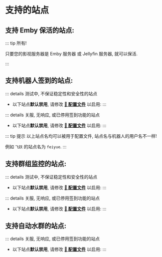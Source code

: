# 支持的站点

## 支持 Emby 保活的站点:

::: tip 所有!

只要您的影视服务器是 Emby 服务器 或 Jellyfin 服务器, 就可以保活.

:::

## 支持机器人签到的站点:

<!--@include: ../../README.md#checkiner-sites-->

::: details 测试中, 不保证稳定性和安全性的站点

- 以下站点**默认禁用**, 请修改 [**🔧 配置文件**](https://emby-keeper.github.io/guide/配置文件#service-子项) 以启用:
  <!--@include: ../../README.md#checkiner-beta-sites-->
  :::

::: details 关服, 无响应, 或已停用签到功能的站点

- 以下站点**默认禁用**, 请修改 [**🔧 配置文件**](https://emby-keeper.github.io/guide/配置文件#service-子项) 以启用:
  <!--@include: ../../README.md#checkiner-ignored-sites-->
  :::

::: tip 提示
以上站点名均可以被用于配置文件, 站点名与机器人的用户名不一样!

例如 `飞跃` 的站点名为 `feiyue`.
:::

## 支持群组监控的站点:

<!--@include: ../../README.md#monitor-sites-->

::: details 测试中, 不保证稳定性和安全性的站点

- 以下站点**默认禁用**, 请修改 [**🔧 配置文件**](https://emby-keeper.github.io/guide/配置文件#service-子项) 以启用:
  <!--@include: ../../README.md#monitor-beta-sites-->
  :::

::: details 关服, 无响应, 或已停用签到功能的站点

- 以下站点**默认禁用**, 请修改 [**🔧 配置文件**](https://emby-keeper.github.io/guide/配置文件#service-子项) 以启用:
  <!--@include: ../../README.md#monitor-ignored-sites-->
  :::

<!--@include: ./功能说明-群组监控.md#warning-->

## 支持自动水群的站点:

<!--@include: ../../README.md#messager-sites-->

::: details 关服, 无响应, 或已停用签到功能的站点

- 以下站点**默认禁用**, 请修改 [**🔧 配置文件**](https://emby-keeper.github.io/guide/配置文件#service-子项) 以启用:
  <!--@include: ../../README.md#messager-ignored-sites-->
  :::

<!--@include: ./功能说明-自动水群.md#warning-->

